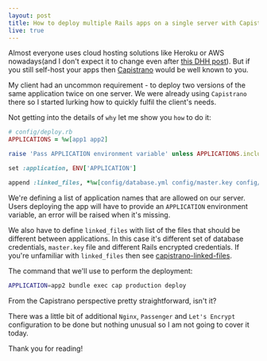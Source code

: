 ```yaml
---
layout: post
title: How to deploy multiple Rails apps on a single server with Capistrano
live: true
---
```


Almost everyone uses cloud hosting solutions like Heroku or AWS nowadays(and I don't expect it to change even after [this DHH post](https://world.hey.com/dhh/why-we-re-leaving-the-cloud-654b47e0)). But if you still self-host your apps then [Capistrano](https://github.com/capistrano/capistrano) would be well known to you.

My client had an uncommon requirement - to deploy two versions of the same application twice on one server. We were already using `Capistrano` there so I started lurking how to quickly fulfil the client's needs. 

Not getting into the details of `why` let me show you `how` to do it:
```ruby
# config/deploy.rb
APPLICATIONS = %w[app1 app2]

raise 'Pass APPLICATION environment variable' unless APPLICATIONS.include?(ENV['APPLICATION'])

set :application, ENV['APPLICATION']

append :linked_files, *%w[config/database.yml config/master.key config/credentials.yml.enc]
```

We're defining a list of application names that are allowed on our server. Users deploying the app will have to provide an `APPLICATION` environment variable, an error will be raised when it's missing.

We also have to define `linked_files` with list of the files that should be different between applications. In this case it's different set of database credentials, `master.key` file and different Rails encrypted credentials. If you're unfamiliar with `linked_files` then see [capistrano-linked-files](https://github.com/runar/capistrano-linked-files).

The command that we'll use to perform the deployment:
```sh
APPLICATION=app2 bundle exec cap production deploy
```

From the Capistrano perspective pretty straightforward, isn't it?

There was a little bit of additional `Nginx`, `Passenger` and `Let's Encrypt` configuration to be done but nothing unusual so I am not going to cover it today.

Thank you for reading!